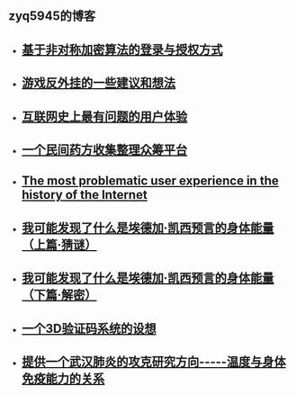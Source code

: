 zyq5945的博客
---------  
+ ## [基于非对称加密算法的登录与授权方式](blog_1.md)
+ ## [游戏反外挂的一些建议和想法](blog_2.md)
+ ## [互联网史上最有问题的用户体验](blog_3.md)
+ ## [一个民间药方收集整理众筹平台](blog_4.md)
+ ## [The most problematic user experience in the history of the Internet](blog_5.md)
+ ## [我可能发现了什么是埃德加·凯西预言的身体能量（上篇·猜谜）](blog_6.md)
+ ## [我可能发现了什么是埃德加·凯西预言的身体能量（下篇·解密）](blog_7.md)
+ ## [一个3D验证码系统的设想](blog_8.md)
+ ## [提供一个武汉肺炎的攻克研究方向-----温度与身体免疫能力的关系](blog_9.md)